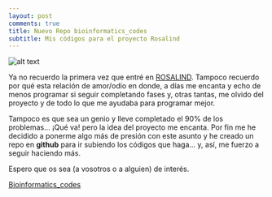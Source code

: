 ```yaml
---
layout: post
comments: true
title: Nuevo Repo bioinformatics_codes
subtitle: Mis códigos para el proyecto Rosalind
---
```


![alt text](http://rosalind.info/static/img/logo.png?v=1384701438 "Rosalind Logo")

Ya no recuerdo la primera vez que entré en [ROSALIND](http://rosalind.info). Tampoco recuerdo por qué esta relación de amor/odio en donde, a días me encanta y echo de menos programar si seguir completando fases y, otras tantas, me olvido del proyecto y de todo lo que me ayudaba para programar mejor.

Tampoco es que sea un genio y lleve completado el 90% de los problemas... ¡Qué va! pero la idea del proyecto me encanta. Por fin me he decidido a ponerme algo más de presión con este asunto y he creado un repo en **github** para ir subiendo los códigos que haga... y, así, me fuerzo a seguir haciendo más.

Espero que os sea (a vosotros o a alguien) de interés.

[Bioinformatics_codes](https://github.com/jcalejero/bioinformatics_codes)

